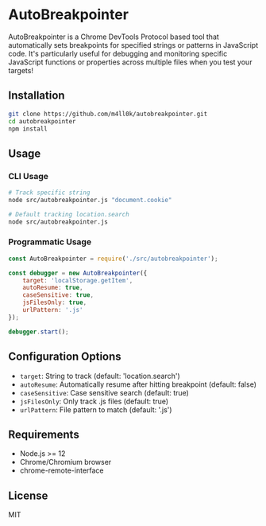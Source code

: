 # AutoBreakpointer

AutoBreakpointer is a Chrome DevTools Protocol based tool that automatically sets breakpoints for specified strings or patterns in JavaScript code. It's particularly useful for debugging and monitoring specific JavaScript functions or properties across multiple files when you test your targets!

## Installation

```bash
git clone https://github.com/m4ll0k/autobreakpointer.git
cd autobreakpointer
npm install
```

## Usage

### CLI Usage
```bash
# Track specific string
node src/autobreakpointer.js "document.cookie"

# Default tracking location.search
node src/autobreakpointer.js
```

### Programmatic Usage
```javascript
const AutoBreakpointer = require('./src/autobreakpointer');

const debugger = new AutoBreakpointer({
    target: 'localStorage.getItem',
    autoResume: true,
    caseSensitive: true,
    jsFilesOnly: true,
    urlPattern: '.js'
});

debugger.start();
```

## Configuration Options

- `target`: String to track (default: 'location.search')
- `autoResume`: Automatically resume after hitting breakpoint (default: false)
- `caseSensitive`: Case sensitive search (default: true)
- `jsFilesOnly`: Only track .js files (default: true)
- `urlPattern`: File pattern to match (default: '.js')

## Requirements

- Node.js >= 12
- Chrome/Chromium browser
- chrome-remote-interface

## License

MIT